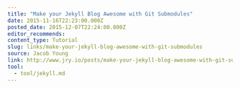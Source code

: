 ```yaml
---
title: "Make your Jekyll Blog Awesome with Git Submodules"
date: 2015-11-16T22:23:00.000Z
posted_date: 2015-12-07T22:24:00.000Z
editor_recommends:
content_type: Tutorial
slug: links/make-your-jekyll-blog-awesome-with-git-submodules
source: Jacob Young
link: http://www.jry.io/posts/make-your-jekyll-blog-awesome-with-git-submodules/
tool:
  - tool/jekyll.md
---
```






